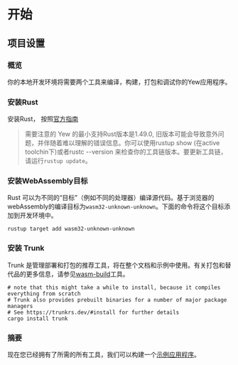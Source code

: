 # 开始 

## 项目设置 

### 概览 

你的本地开发环境将需要两个工具来编译，构建，打包和调试你的Yew应用程序。

### 安装Rust

安装Rust， 按照[官方指南](https://www.rust-lang.org/tools/instal)

> 需要注意的
> Yew 的最小支持Rust版本是1.49.0, 旧版本可能会导致意外问题，并伴随着难以理解的错误信息。你可以使用rustup show (在active toolchin下)或者rustc --version 来检查你的工具链版本。要更新工具链，请运行`rustup update`。

### 安装WebAssembly目标

Rust 可以为不同的“目标”（例如不同的处理器）编译源代码。基于浏览器的webAssembly的编译目标为`wasm32-unknown-unknown`。下面的命令将这个目标添加到开发环境中。
```
rustup target add wasm32-unknown-unknown
```

### 安装 Trunk

Trunk 是管理部署和打包的推荐工具，将在整个文档和示例中使用。有关打包和替代品的更多信息，请参见[wasm-build](https://yew.rs/docs/more/wasm-build-tools)工具。

```
# note that this might take a while to install, because it compiles everything from scratch
# Trunk also provides prebuilt binaries for a number of major package managers
# See https://trunkrs.dev/#install for further details
cargo install trunk
```

### 摘要 

现在您已经拥有了所需的所有工具，我们可以构建一个[示例应用程序](https://yew.rs/docs/getting-started/build-a-sample-app)。
